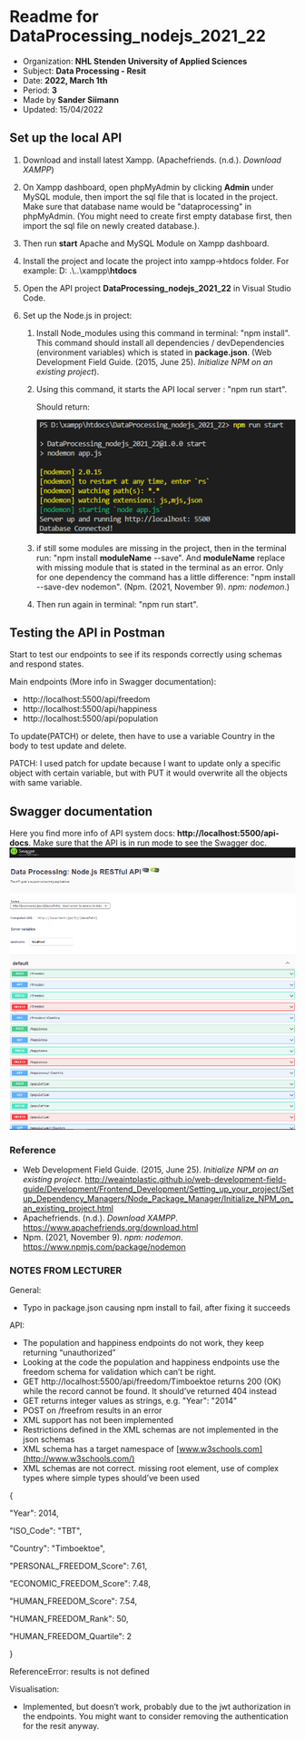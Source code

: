 # Readme for DataProcessing_nodejs_2021_22
* Organization: **NHL Stenden University of Applied Sciences**
* Subject: **Data Processing - Resit**
* Date: **2022, March 1th**
* Period: **3**
* Made by **Sander Siimann**
* Updated: 15/04/2022

## Set up the local API
1. Download and install latest Xampp. (Apachefriends. (n.d.). *Download XAMPP*)

2. On Xampp dashboard, open phpMyAdmin by clicking **Admin** under MySQL module, then import the sql file that is located in the project. Make sure that database name would be "dataprocessing" in phpMyAdmin. (You might need to create first empty database first, then import the sql file on newly created database.).

3. Then run **start** Apache and MySQL Module on Xampp dashboard.

4. Install the project and locate the project into xampp->htdocs folder. For example: D: .\\..\xampp\\**htdocs**

5. Open the API project **DataProcessing_nodejs_2021_22** in Visual Studio Code.

6. Set up the Node.js in project:

   1. Install Node_modules using this command in terminal: "npm install". This command should install all dependencies / devDependencies (environment variables) which is stated in **package.json**. (Web Development Field Guide. (2015, June 25). *Initialize NPM on an existing project*).

   2. Using this command, it starts the API local server : "npm run start".

      Should return:

      ![Class Diagram](/images/returnServerupAndDatabaseConnected.png)

   3. if still some modules are missing in the project, then in the terminal run: "npm install **moduleName** --save". And **moduleName** replace with missing module that is stated in the terminal as an error. Only for one dependency the command has a little difference: "npm install --save-dev nodemon". (Npm. (2021, November 9). *npm: nodemon*.)

   4. Then run again in terminal: "npm run start".


## Testing the API in Postman
Start to test our endpoints to see if its responds correctly using schemas and respond states.

   Main endpoints (More info in Swagger documentation):

   * http://localhost:5500/api/freedom
   * http://localhost:5500/api/happiness
   * http://localhost:5500/api/population

   To update(PATCH) or delete, then have to use a variable Country in the body to test update and delete.

   PATCH: I used patch for update because I want to update only a specific object with certain variable, but with PUT it would overwrite all the objects with same variable.

## Swagger documentation
Here you find more info of API system docs: **http://localhost:5500/api-docs**.
Make sure that the API is in run mode to see the Swagger doc.
![Class Diagram](/images/swagger.png)

### Reference 

* Web Development Field Guide. (2015, June 25). *Initialize NPM on an existing project*. http://weaintplastic.github.io/web-development-field-guide/Development/Frontend_Development/Setting_up_your_project/Setup_Dependency_Managers/Node_Package_Manager/Initialize_NPM_on_an_existing_project.html
* Apachefriends. (n.d.). *Download XAMPP*. https://www.apachefriends.org/download.html
* Npm. (2021, November 9). *npm: nodemon*. https://www.npmjs.com/package/nodemon

### NOTES FROM LECTURER

General:

* Typo in    package.json causing npm install to fail, after fixing it succeeds

API:

* The population     and happiness endpoints do not work, they keep returning “unauthorized”
* Looking at the     code the population and happiness endpoints use the freedom schema for     validation which can’t be right.
* GET http://localhost:5500/api/freedom/Timboektoe     returns 200 (OK) while the record cannot be found. It should’ve returned     404 instead
* GET returns     integer values as strings, e.g. "Year": "2014"
* POST on     /freefrom results in an error
* XML support     has not been implemented
* Restrictions     defined in the XML schemas are not implemented in the json schemas
* XML schema has     a target namespace of [www.w3schools.com](http://www.w3schools.com/)
* XML schemas     are not correct. missing root element, use of complex types where simple     types should’ve been used

{

"Year": 2014,

"ISO_Code": "TBT",

"Country": "Timboektoe",

"PERSONAL_FREEDOM_Score": 7.61,

"ECONOMIC_FREEDOM_Score": 7.48,

"HUMAN_FREEDOM_Score": 7.54,

"HUMAN_FREEDOM_Rank": 50,

"HUMAN_FREEDOM_Quartile": 2

}

ReferenceError: results is not defined

Visualisation:

* Implemented, but doesn’t work, probably due to the jwt authorization in the endpoints. You might want to consider removing the authentication for the resit     anyway.